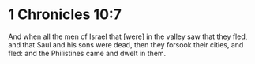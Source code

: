 # 1 Chronicles 10:7

And when all the men of Israel that [were] in the valley saw that they fled, and that Saul and his sons were dead, then they forsook their cities, and fled: and the Philistines came and dwelt in them.